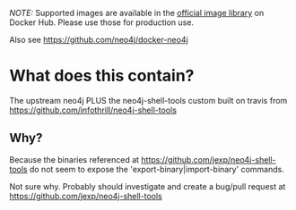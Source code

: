 *NOTE:* Supported images are available in the [official image library](https://hub.docker.com/_/neo4j/) on Docker Hub.
Please use those for production use.

Also see https://github.com/neo4j/docker-neo4j

# What does this contain?

The upstream neo4j PLUS the neo4j-shell-tools custom built on travis from
https://github.com/infothrill/neo4j-shell-tools

## Why?

Because the binaries referenced at https://github.com/jexp/neo4j-shell-tools do not
seem to expose the 'export-binary|import-binary' commands.

Not sure why. Probably should investigate and create a bug/pull request at
https://github.com/jexp/neo4j-shell-tools

